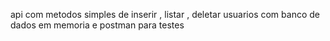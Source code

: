 api com metodos simples de inserir , listar , deletar usuarios com banco de dados em memoria e postman para testes 
